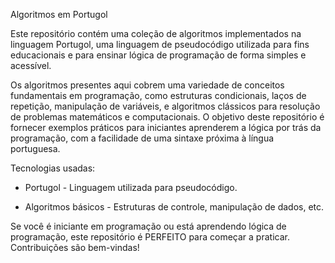 Algoritmos em Portugol

Este repositório contém uma coleção de algoritmos implementados na linguagem Portugol, uma linguagem de pseudocódigo utilizada para fins educacionais e para ensinar lógica de programação de forma simples e acessível.

Os algoritmos presentes aqui cobrem uma variedade de conceitos fundamentais em programação, como estruturas condicionais, laços de repetição, manipulação de variáveis, e algoritmos clássicos para resolução de problemas matemáticos e computacionais. O objetivo deste repositório é fornecer exemplos práticos para iniciantes aprenderem a lógica por trás da programação, com a facilidade de uma sintaxe próxima à língua portuguesa.

Tecnologias usadas:

- Portugol - Linguagem utilizada para pseudocódigo.

- Algoritmos básicos - Estruturas de controle, manipulação de dados, etc.

Se você é iniciante em programação ou está aprendendo lógica de programação, este repositório é PERFEITO para começar a praticar. Contribuições são bem-vindas!
